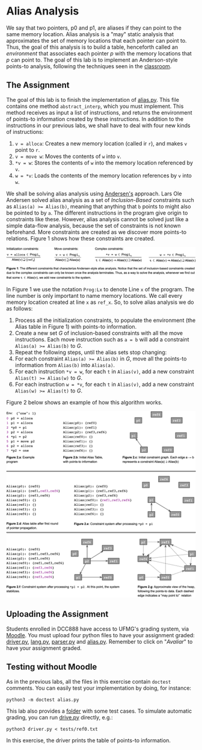 # Alias Analysis

We say that two pointers, p0 and p1, are aliases if they can point to the same memory location.
Alias analysis is a "may" static analysis that approximates the set of memory locations that each pointer can point to.
Thus, the goal of this analysis is to build a table, henceforth called an
*environment* that associates each pointer *p* with the memory locations that
*p* can point to.
The goal of this lab is to implement an Anderson-style points-to analysis, following the techniques seen in the [classroom](https://homepages.dcc.ufmg.br/~fernando/classes/dcc888/ementa/slides/PointerAnalysis.pdf).

## The Assignment

The goal of this lab is to finish the implementation of [alias.py](alias.py).
This file contains one method `abstract_interp`, which you must implement.
This method receives as input a list of instructions, and returns the environment of points-to information created by these instructions.
In addition to the instructions in our previous labs, we shall have to deal with four new kinds of instructions:

1. `v = alloca`: Creates a new memory location (called ir `r`), and makes `v` point to `r`.
2. `v = move w`: Moves the contents of `w` into `v`.
3. `*v = w`: Stores the contents of `w` into the memory location referenced by `v`.
4. `w = *v`: Loads the contents of the memory location references by `v` into `w`.

We shall be solving alias analysis using [Andersen's](http://www.cs.cornell.edu/courses/cs711/2005fa/papers/andersen-thesis94.pdf) approach.
Lars Ole Andersen solved alias analysis as a set of *Inclusion-Based* constraints such as `Alias(a) >= Alias(b)`, meaning that anything that `b` points to might also be pointed to by `a`.
The different instructions in the program give origin to constraints like these.
However, alias analysis cannot be solved just like a simple data-flow analysis, because the set of constraints is not known beforehand.
More constraints are created as we discover more points-to relations.
Figure 1 shows how these constraints are created.

![Equations that compute alias relations](../assets/images/aliasAnalysis0.png)

In Figure 1 we use the notation `Prog:Lx` to denote Line `x` of the program.
The line number is only important to name memory locations.
We call every memory location created at line `x` as `ref_x`.
So, to solve alias analysis we do as follows:

1. Process all the initialization constraints, to populate the environment (the Alias table in Figure 1) with points-to information.
2. Create a new set *G* of inclusion-based constraints with all the move instructions. Each move instruction such as `a = b` will add a constraint `Alias(a) >= Alias(b)` to *G*.
3. Repeat the following steps, until the alias sets stop changing:
  1. For each constraint `Alias(a) >= Alias(b)` in *G*, move all the points-to information from `Alias(b)` into `Alias(a)`.
  2. For each instruction `*v = w`, for each `t` in `Alias(v)`, add a new constraint `Alias(t) >= Alias(w)` to *G*.
  3. For each instruction `w = *v`, for each `t` in `Alias(v)`, add a new constraint `Alias(w) >= Alias(t)` to *G*.

Figure 2 below shows an example of how this algorithm works.

![Example showing how alias analysis works](../assets/images/aliasAnalysis1.png)

## Uploading the Assignment

Students enrolled in DCC888 have access to UFMG's grading system, via [Moodle](https://moodle.org/).
You must upload four python files to have your assignment graded: [driver.py](driver.py), [lang.py](lang.py), [parser.py](parser.py) and
[alias.py](alias.py).
Remember to click on "*Avaliar*" to have your assignment graded.

## Testing without Moodle

As in the previous labs, all the files in this exercise contain `doctest` comments.
You can easily test your implementation by doing, for instance:

```
python3 -m doctest alias.py
```

This lab also provides a [folder](tests) with some test cases.
To simulate automatic grading, you can run [drive.py](driver.py) directly, e.g.:

```
python3 driver.py < tests/ref0.txt
```

In this exercise, the driver prints the table of points-to information.